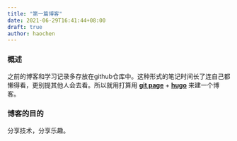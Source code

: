 ```yaml
---
title: "第一篇博客"
date: 2021-06-29T16:41:44+08:00
draft: true
author: haochen
---
```


### 概述
之前的博客和学习记录多存放在github仓库中。这种形式的笔记时间长了连自己都懒得看，更别提其他人会去看。所以就用打算用 **[git page](https://docs.github.com/en/pages)** + **[hugo](https://gohugo.io/)** 来建一个博客。

### 博客的目的

分享技术，分享乐趣。

